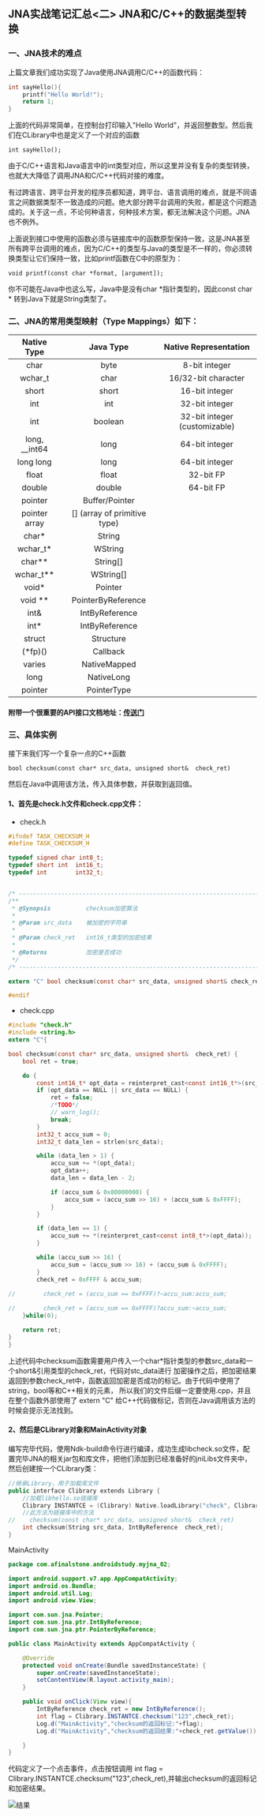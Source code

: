 ## JNA实战笔记汇总<二> JNA和C/C++的数据类型转换

### 一、JNA技术的难点

上篇文章我们成功实现了Java使用JNA调用C/C++的函数代码：

```C
int sayHello(){
    printf("Hello World!");
    return 1;
}
```

上面的代码非常简单，在控制台打印输入"Hello World"，并返回整数型。然后我们在CLibrary中也是定义了一个对应的函数

```
int sayHello();
```

由于C/C++语言和Java语言中的int类型对应，所以这里并没有复杂的类型转换，也就大大降低了调用JNA和C/C++代码对接的难度。

有过跨语言、跨平台开发的程序员都知道，跨平台、语言调用的难点，就是不同语言之间数据类型不一致造成的问题。绝大部分跨平台调用的失败，都是这个问题造成的。关于这一点，不论何种语言，何种技术方案，都无法解决这个问题。JNA也不例外。

上面说到接口中使用的函数必须与链接库中的函数原型保持一致，这是JNA甚至所有跨平台调用的难点，因为C/C++的类型与Java的类型是不一样的，你必须转换类型让它们保持一致，比如printf函数在C中的原型为：

```
void printf(const char *format, [argument]);
```

你不可能在Java中也这么写，Java中是没有char *指针类型的，因此const char * 转到Java下就是String类型了。

### 二、JNA的常用类型映射（Type Mappings）如下：

| Native Type|Java Type | 	Native Representation | 
|:------:|:------:|:------:|
| char  | byte | 8-bit integer   | 
| wchar_t  | char | 16/32-bit character|
| short | short |  16-bit integer  | 
|int |  int  |32-bit integer |  
| int |boolean | 32-bit integer (customizable) | 
|  long, __int64 |  long |64-bit integer |
| long long |long  | 64-bit integer  |  
| float  |  float    | 32-bit FP  |  
| double |  double   | 64-bit FP   |  
| pointer |  Buffer/Pointer |
| pointer array |  [] (array of primitive type)|
| char* |  String  | 
| wchar_t* |  WString  | 
| char** |  String[]  | 
| wchar_t** | WString[] | 
|  void* |  Pointer  | 
|  void ** | PointerByReference  | 
|  int& | IntByReference  | 
|  int* |  IntByReference  | 
|  struct|  Structure    | 
|  (*fp)()|  Callback   | 
| varies |  NativeMapped    | 
| long |  NativeLong    | 
| pointer |  PointerType    | 

#### 附带一个很重要的API接口文档地址：[传送门](http://java-native-access.github.io/jna/4.4.0/javadoc/)

### 三、具体实例

接下来我们写一个复杂一点的C++函数

```
bool checksum(const char* src_data, unsigned short&  check_ret)
```

然后在Java中调用该方法，传入具体参数，并获取到返回值。

#### 1、首先是check.h文件和check.cpp文件：

- check.h

```h
#ifndef TASK_CHECKSUM_H
#define TASK_CHECKSUM_H

typedef signed char int8_t;
typedef short int  int16_t;
typedef int        int32_t;


/* --------------------------------------------------------------------------*/
/**
 * @Synopsis          checksum加密算法
 *
 * @Param src_data    被加密的字符串 
 *
 * @Param check_ret   int16_t类型的加密结果
 *
 * @Returns           加密是否成功
 */
/* ----------------------------------------------------------------------------*/

extern "C" bool checksum(const char* src_data, unsigned short& check_ret);

#endif
```

- check.cpp

```C
#include "check.h"
#include <string.h>
extern "C"{

bool checksum(const char* src_data, unsigned short&  check_ret) {
    bool ret = true;

    do {
        const int16_t* opt_data = reinterpret_cast<const int16_t*>(src_data);
        if (opt_data == NULL || src_data == NULL) {
            ret = false;
            /*TODO*/
            // warn_log();
            break;
        }
        int32_t accu_sum = 0;
        int32_t data_len = strlen(src_data);

        while (data_len > 1) {
            accu_sum += *(opt_data);
            opt_data++;
            data_len = data_len - 2;

            if (accu_sum & 0x80000000) {
                accu_sum = (accu_sum >> 16) + (accu_sum & 0xFFFF);
            }
        }

        if (data_len == 1) {
            accu_sum += *(reinterpret_cast<const int8_t*>(opt_data));
        }

        while (accu_sum >> 16) {
            accu_sum = (accu_sum >> 16) + (accu_sum & 0xFFFF);
        }
        check_ret = 0xFFFF & accu_sum;
        
//        check_ret = (accu_sum == 0xFFFF)?~accu_sum:accu_sum;

//        check_ret = (accu_sum == 0xFFFF)?accu_sum:~accu_sum;
    }while(0);

    return ret;
}
}

```

上述代码中checksum函数需要用户传入一个char*指针类型的参数src_data和一个short&引用类型的check_ret，代码对stc_data进行
加密操作之后，把加密结果返回到参数check_ret中，函数返回加密是否成功的标记。由于代码中使用了string，bool等和C++相关的元素，
所以我们的文件后缀一定要使用.cpp，并且在整个函数外部使用了 extern "C" 给C++代码做标记，否则在Java调用该方法的时候会提示无法找到。

#### 2、然后是CLibrary对象和MainActivity对象

编写完毕代码，使用Ndk-build命令行进行编译，成功生成libcheck.so文件，配置完毕JNA的相关jar包和库文件，把他们添加到已经准备好的jniLibs文件夹中，然后创建按一个CLibrary类：

```C++
//继承Library，用于加载库文件
public interface Clibrary extends Library {
    //加载libhello.so链接库
    Clibrary INSTANTCE = (Clibrary) Native.loadLibrary("check", Clibrary.class);
    //此方法为链接库中的方法
//    checksum(const char* src_data, unsigned short&  check_ret)
    int checksum(String src_data, IntByReference  check_ret);
}
```

MainActivity

```java
package com.afinalstone.androidstudy.myjna_02;

import android.support.v7.app.AppCompatActivity;
import android.os.Bundle;
import android.util.Log;
import android.view.View;

import com.sun.jna.Pointer;
import com.sun.jna.ptr.IntByReference;
import com.sun.jna.ptr.PointerByReference;

public class MainActivity extends AppCompatActivity {

    @Override
    protected void onCreate(Bundle savedInstanceState) {
        super.onCreate(savedInstanceState);
        setContentView(R.layout.activity_main);
    }

    public void onClick(View view){
        IntByReference check_ret = new IntByReference();
        int flag = Clibrary.INSTANTCE.checksum("123",check_ret);
        Log.d("MainActivity","checksum的返回标记:"+flag);
        Log.d("MainActivity","checksum的返回结果:"+check_ret.getValue());

    }
}

```

代码定义了一个点击事件，点击按钮调用  int flag = Clibrary.INSTANTCE.checksum("123",check_ret),并输出checksum的返回标记和加密结果。

![结果](pic/结果.png)
